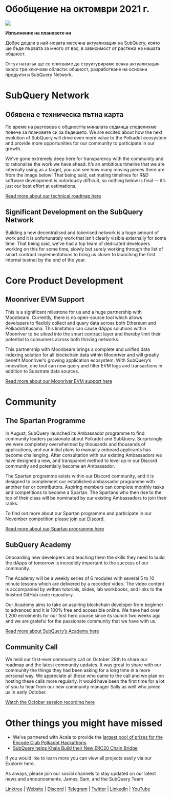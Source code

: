 # Обобщение на октомври 2021 г.

![](https://miro.medium.com/max/1400/1*Yf3LOc6onAZ-XRQLPyxAmQ.png)

**Изпълнение на плановете ни**

Добре дошли в най-новата месечна актуализация на SubQuery, която ще бъде първата за много от вас, в зависимост от растежа на нашата общност.

Оттук нататък ще се опитваме да структурираме всяка актуализация около три ключови области: общност, разработване на основни продукти и SubQuery Network.

# SubQuery Network

## Обявена е техническа пътна карта

По време на разговора с общността миналата седмица споделихме повече за плановете си за бъдещето. We are excited about how the next evolution of SubQuery will drive even more value to the Polkadot ecosystem and provide more opportunities for our community to participate in our growth.

We’ve gone extremely deep here for transparency with the community and to rationalise the work we have ahead. It’s an ambitious timeline that we are internally using as a target, you can see how many moving pieces there are from the image below! That being said, estimating timelines for R&D software development is notoriously difficult, so nothing below is final — it’s just our best effort at estimations.

[Read more about our technical roadmap here](https://subquery.medium.com/subquery-releases-technical-roadmap-2a3a383c49b)

## Significant Development on the SubQuery Network

Building a new decentralised and tokenised network is a huge amount of work and it is unfortunately work that isn’t clearly visible externally for some time. That being said, we’ve had a top team of dedicated developers working on this for some time, slowly but surely working through the list of smart contract implementations to bring us closer to launching the first internal testnet by the end of the year.

# Core Product Development

## Moonriver EVM Support

This is a significant milestone for us and a huge partnership with Moonbeam. Currently, there is no open-source tool which allows developers to flexibly collect and query data across both Ethereum and Polkadot/Kusama. This limitation can cause dApps solutions within Moonriver to be siloed into the smart contract layer and thereby limit their potential to consumers across both thriving networks.

This partnership with Moonbeam brings a complete and unified data indexing solution for all blockchain data within Moonriver and will greatly benefit Moonriver’s growing application ecosystem. With SubQuery’s innovation, one tool can now query and filter EVM logs and transactions in addition to Substrate data sources.

[Read more about our Moonriver EVM support here](https://subquery.medium.com/subquery-adds-ethereum-virtual-machine-evm-functionality-in-integration-with-moonbeam-and-ddbcdf0fd8ff)

# Community

## The Spartan Programme

In August, SubQuery launched its Ambassador programme to find community leaders passionate about Polkadot and SubQuery. Surprisingly we were completely overwhelmed by thousands and thousands of applications, and our initial plans to manually onboard applicants has become challenging. After consultation with our existing Ambassadors we have designed a new, and transparent method to level up in our Discord community and potentially become an Ambassador.

The Spartan programme exists within our Discord community, and it is designed to complement our established ambassador programme with another tier or contributors. Aspiring members can complete monthly tasks and competitions to become a Spartan. The Spartans who then rise to the top of their class will be nominated by our existing Ambassadors to join their ranks.

To find out more about our Spartan programme and participate in our November competition please  [join our Discord](https://discord.com/invite/subquery).

[Read more about our Spartan programme here](https://subquery.medium.com/subquerys-new-spartan-programme-cf6c13653c6f)

## SubQuery Academy

Onboarding new developers and teaching them the skills they need to build the dApps of tomorrow is incredibly important to the success of our community.

The Academy will be a weekly series of 6 modules with several 5 to 10 minute lessons which are delivered by a recorded video. The video content is accompanied by written tutorials, slides, lab workbooks, and links to the finished GitHub code repository.

Our Academy aims to take an aspiring blockchain developer from beginner to advanced and it is 100% free and accessible online. We have had over 1,200 enrolments for our first hero course since its launch two weeks ago and we are grateful for the passionate community that we have with us.

[Read more about SubQuery’s Academy here](https://subquery.medium.com/subquery-launches-the-subquery-academy-9505dc66a01)

## Community Call

We held our first-ever community call on October 28th to share our roadmap and the latest community updates. It was great to share with our community the things they had been asking for a long time in a more personal way. We appreciate all those who came to the call and we plan on hosting these calls more regularly. It would have been the first time for a lot of you to hear from our new community manager Sally as well who joined us in early October.

[Watch the October session recording here](https://www.crowdcast.io/e/subquery-sessions-october)

# Other things you might have missed

-   We’ve partnered with Acala to provide the  [largest pool of prizes for the Encode Club Polkadot Hackathons](https://medium.com/encode-club/polkadot-hack-challenges-7cfeba1a4c0e).
-   [SubQuery helps Khala Build their New ERC20 Chain Bridge](https://subquery.medium.com/subquery-helps-khala-build-their-new-erc20-chain-bridge-c3aa0e1e6a89)

If you would like to learn more you can view all projects easily via our Explorer here.

As always, please join our social channels to stay updated on our latest news and announcements. James, Sam, and the SubQuery Team

[Linktree](https://linktr.ee/subquerynetwork)  |  [Website](https://subquery.network/)  |  [Discord](https://discord.com/invite/78zg8aBSMG)  |  [Telegram](https://t.me/subquerynetwork)  |  [Twitter](https://twitter.com/subquerynetwork)  |  [LinkedIn](https://www.linkedin.com/company/subquery)  |  [YouTube](https://www.youtube.com/channel/UCi1a6NUUjegcLHDFLr7CqLw)
